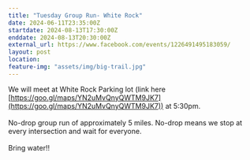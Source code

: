 ```yaml
---
title: "Tuesday Group Run- White Rock"
date: 2024-06-11T23:35:00Z
startdate: 2024-08-13T17:30:00Z
enddate: 2024-08-13T20:30:00Z
external_url: https://www.facebook.com/events/1226491495183059/
layout: post
location: 
feature-img: "assets/img/big-trail.jpg"
---
```


We will meet at White Rock Parking lot (link here [https://goo.gl/maps/YN2uMvQnyQWTM9JK7](https://goo.gl/maps/YN2uMvQnyQWTM9JK7)) at 5&#58;30pm. <br>
  <br>
  No-drop group run of approximately 5 miles. No-drop means we stop at every intersection and wait for everyone. <br>
  <br>
  Bring water!!<br>
  <br>
  <br>
  <br>
  <br>
  <br>
  <br>
  
